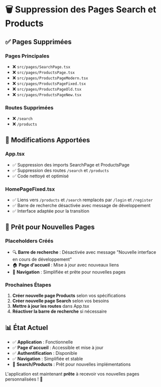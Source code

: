 # 🗑️ Suppression des Pages Search et Products

## ✅ Pages Supprimées

### Pages Principales
- ❌ `src/pages/SearchPage.tsx`
- ❌ `src/pages/ProductsPage.tsx`
- ❌ `src/pages/ProductsPageModern.tsx`
- ❌ `src/pages/ProductsPageFixed.tsx`
- ❌ `src/pages/ProductsPageOld.tsx`
- ❌ `src/pages/ProductsPageNew.tsx`

### Routes Supprimées
- ❌ `/search`
- ❌ `/products`

## 🔧 Modifications Apportées

### App.tsx
- ✅ Suppression des imports SearchPage et ProductsPage
- ✅ Suppression des routes `/search` et `/products`
- ✅ Code nettoyé et optimisé

### HomePageFixed.tsx
- ✅ Liens vers `/products` et `/search` remplacés par `/login` et `/register`
- ✅ Barre de recherche désactivée avec message de développement
- ✅ Interface adaptée pour la transition

## 🚧 Prêt pour Nouvelles Pages

### Placeholders Créés
- 🔍 **Barre de recherche** : Désactivée avec message "Nouvelle interface en cours de développement"
- 🏠 **Page d'accueil** : Mise à jour avec nouveaux liens
- 🎯 **Navigation** : Simplifiée et prête pour nouvelles pages

### Prochaines Étapes
1. **Créer nouvelle page Products** selon vos spécifications
2. **Créer nouvelle page Search** selon vos besoins
3. **Mettre à jour les routes** dans App.tsx
4. **Réactiver la barre de recherche** si nécessaire

## 📊 État Actuel
- ✅ **Application** : Fonctionnelle
- ✅ **Page d'accueil** : Accessible et mise à jour
- ✅ **Authentification** : Disponible
- ✅ **Navigation** : Simplifiée et stable
- 🚧 **Search/Products** : Prêt pour nouvelles implémentations

L'application est maintenant **prête** à recevoir vos nouvelles pages personnalisées ! 🎯
